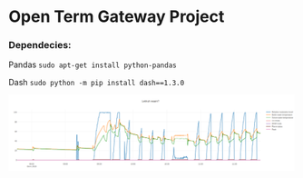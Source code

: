 # Open Term Gateway Project

### Dependecies:

Pandas `sudo apt-get install python-pandas`

Dash `sudo python -m pip install dash==1.3.0`

![alt text](https://github.com/BosJ/kachel/blob/master/doc/graph.png)

